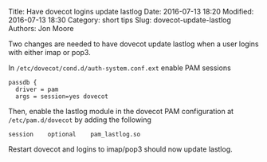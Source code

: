 Title: Have dovecot logins update lastlog
Date: 2016-07-13 18:20
Modified: 2016-07-13 18:30
Category: short tips
Slug: dovecot-update-lastlog
Authors: Jon Moore

Two changes are needed to have dovecot update lastlog when a user logins with either imap or pop3.

In `/etc/dovecot/cond.d/auth-system.conf.ext` enable PAM sessions

    passdb {
      driver = pam
      args = session=yes dovecot
      
Then, enable the lastlog module in the dovecot PAM configuration at `/etc/pam.d/dovecot` by adding the following

    session    optional    pam_lastlog.so
    
Restart dovecot and logins to imap/pop3 should now update lastlog.
